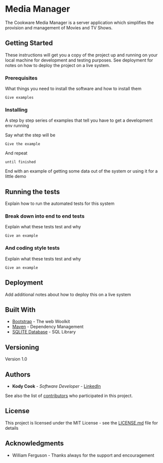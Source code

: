 # Media Manager

The Cookware Media Manager is a server application which simplifies the provision and management of Movies and TV Shows.

## Getting Started

These instructions will get you a copy of the project up and running on your local machine for development and testing purposes. See deployment for notes on how to deploy the project on a live system.

### Prerequisites

What things you need to install the software and how to install them

```
Give examples
```

### Installing

A step by step series of examples that tell you have to get a development env running

Say what the step will be

```
Give the example
```

And repeat

```
until finished
```

End with an example of getting some data out of the system or using it for a little demo

## Running the tests

Explain how to run the automated tests for this system

### Break down into end to end tests

Explain what these tests test and why

```
Give an example
```

### And coding style tests

Explain what these tests test and why

```
Give an example
```

## Deployment

Add additional notes about how to deploy this on a live system

## Built With

* [Bootstrap](http://getbootstrap.com/) - The web Woolkit
* [Maven](https://maven.apache.org/) - Dependency Management
* [SQLITE Database](https://bitbucket.org/xerial/sqlite-jdbc) - SQL Library

## Versioning

Version 1.0 

## Authors

* **Kody Cook** - *Software Developer* - [LinkedIn](https://www.linkedin.com/in/kody-cook-46a6268b/)

See also the list of [contributors](https://github.com/your/project/contributors) who participated in this project.

## License

This project is licensed under the MIT License - see the [LICENSE.md](LICENSE.md) file for details

## Acknowledgments

* William Ferguson - Thanks always for the support and encouragement
